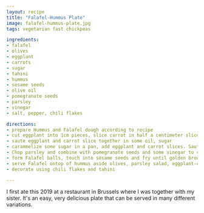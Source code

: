 ```yaml
---
layout: recipe
title: "Falafel-Hummus Plate"
image: falafel-hummus-plate.jpg
tags: vegetarian fast chickpeas

ingredients:
- falafel
- olives
- eggplant
- carrots
- sugar
- tahini
- hummus
- sesame seeds
- olive oil
- pomegranate seeds
- parsley
- vinegar
- salt, pepper, chili flakes

directions:
- prepare Hummus and Falafel dough according to recipe
- cut eggplant into 1cm pieces, slice carrot in half a centimeter slices.
- saute eggplant and carrot slice together in some oil, sugar 
- carammelize some sugar in a pan, add eggplant and carrot slices. Sauté until soft.
- Chop parsley and combine with pomegranate seeds and some vinegar to create a side salad
- form Falafel balls, touch into sesame seeds and fry until golden brown using some olive oil
- serve Falafel ontop of hummus aside olives, parsley salad, eggplant-carrot-mixture
- decorate using chili flakes and tahini

---
```


I first ate this 2019 at a restaurant in Brussels where I was together with my sister.
It's an easy, very delicious plate that can be served in many different variations.
